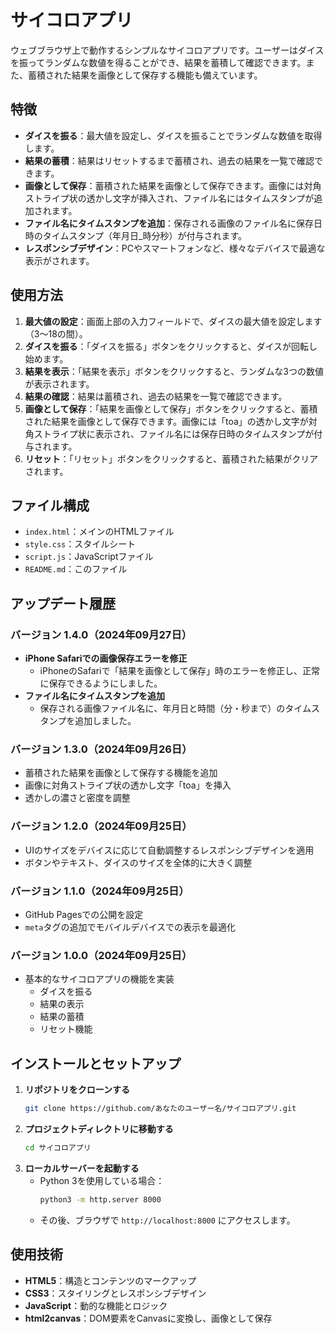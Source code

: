 # サイコロアプリ

ウェブブラウザ上で動作するシンプルなサイコロアプリです。ユーザーはダイスを振ってランダムな数値を得ることができ、結果を蓄積して確認できます。また、蓄積された結果を画像として保存する機能も備えています。

## 特徴

- **ダイスを振る**：最大値を設定し、ダイスを振ることでランダムな数値を取得します。
- **結果の蓄積**：結果はリセットするまで蓄積され、過去の結果を一覧で確認できます。
- **画像として保存**：蓄積された結果を画像として保存できます。画像には対角ストライプ状の透かし文字が挿入され、ファイル名にはタイムスタンプが追加されます。
- **ファイル名にタイムスタンプを追加**：保存される画像のファイル名に保存日時のタイムスタンプ（年月日_時分秒）が付与されます。
- **レスポンシブデザイン**：PCやスマートフォンなど、様々なデバイスで最適な表示がされます。

## 使用方法

1. **最大値の設定**：画面上部の入力フィールドで、ダイスの最大値を設定します（3〜18の間）。
2. **ダイスを振る**：「ダイスを振る」ボタンをクリックすると、ダイスが回転し始めます。
3. **結果を表示**：「結果を表示」ボタンをクリックすると、ランダムな3つの数値が表示されます。
4. **結果の確認**：結果は蓄積され、過去の結果を一覧で確認できます。
5. **画像として保存**：「結果を画像として保存」ボタンをクリックすると、蓄積された結果を画像として保存できます。画像には「toa」の透かし文字が対角ストライプ状に表示され、ファイル名には保存日時のタイムスタンプが付与されます。
6. **リセット**：「リセット」ボタンをクリックすると、蓄積された結果がクリアされます。

## ファイル構成

- `index.html`：メインのHTMLファイル
- `style.css`：スタイルシート
- `script.js`：JavaScriptファイル
- `README.md`：このファイル

## アップデート履歴

### バージョン 1.4.0（2024年09月27日）

- **iPhone Safariでの画像保存エラーを修正**
  - iPhoneのSafariで「結果を画像として保存」時のエラーを修正し、正常に保存できるようにしました。
- **ファイル名にタイムスタンプを追加**
  - 保存される画像ファイル名に、年月日と時間（分・秒まで）のタイムスタンプを追加しました。

### バージョン 1.3.0（2024年09月26日）

- 蓄積された結果を画像として保存する機能を追加
- 画像に対角ストライプ状の透かし文字「toa」を挿入
- 透かしの濃さと密度を調整

### バージョン 1.2.0（2024年09月25日）

- UIのサイズをデバイスに応じて自動調整するレスポンシブデザインを適用
- ボタンやテキスト、ダイスのサイズを全体的に大きく調整

### バージョン 1.1.0（2024年09月25日）

- GitHub Pagesでの公開を設定
- `meta`タグの追加でモバイルデバイスでの表示を最適化

### バージョン 1.0.0（2024年09月25日）

- 基本的なサイコロアプリの機能を実装
  - ダイスを振る
  - 結果の表示
  - 結果の蓄積
  - リセット機能

## インストールとセットアップ

1. **リポジトリをクローンする**
    ```bash
    git clone https://github.com/あなたのユーザー名/サイコロアプリ.git
    ```
2. **プロジェクトディレクトリに移動する**
    ```bash
    cd サイコロアプリ
    ```
3. **ローカルサーバーを起動する**
    - Python 3を使用している場合：
      ```bash
      python3 -m http.server 8000
      ```
    - その後、ブラウザで `http://localhost:8000` にアクセスします。

## 使用技術

- **HTML5**：構造とコンテンツのマークアップ
- **CSS3**：スタイリングとレスポンシブデザイン
- **JavaScript**：動的な機能とロジック
- **html2canvas**：DOM要素をCanvasに変換し、画像として保存

